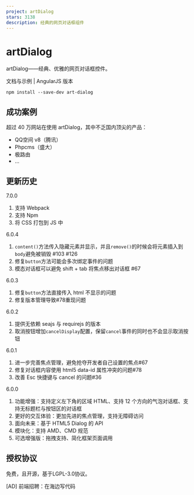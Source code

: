 ```yaml
---
project: artDialog
stars: 3138
description: 经典的网页对话框组件
---
```


artDialog
=========

artDialog——经典、优雅的网页对话框控件。

文档与示例 | AngularJS 版本

```
npm install --save-dev art-dialog
```

成功案例
----

超过 40 万网站在使用 artDialog，其中不乏国内顶尖的产品：

-   QQ空间 v8（腾讯）
-   Phpcms（盛大）
-   极路由
-   ...

更新历史
----

7.0.0

1.  支持 Webpack
2.  支持 Npm
3.  将 CSS 打包到 JS 中

6.0.4

1.  `content()`方法传入隐藏元素并显示，并且`remove()`的时候会将元素插入到`body`避免被销毁 #103 #126
2.  修复`button`方法可能会多次绑定事件的问题
3.  模态对话框可以避免 shift + tab 将焦点移出对话框 #67

6.0.3

1.  修复`button`方法直接传入 html 不显示的问题
2.  修复版本管理导致#78重现问题

6.0.2

1.  提供无依赖 seajs 与 requirejs 的版本
2.  取消按钮增加`cancelDisplay`配置，保留`cancel`事件的同时也不会显示取消按钮

6.0.1

1.  进一步完善焦点管理，避免抢夺开发者自己设置的焦点#67
2.  修复对话框内容使用 html5 data-id 属性冲突的问题#78
3.  改善 Esc 快捷键与 cancel 的问题#36

6.0.0

1.  功能增强：支持定义左下角的区域 HTML、支持 12 个方向的气泡对话框、支持无标题栏与按钮区的对话框
2.  更好的交互体验：更加先进的焦点管理，支持无障碍访问
3.  面向未来：基于 HTML5 Dialog 的 API
4.  模块化：支持 AMD、CMD 规范
5.  可选增强版：拖拽支持、简化框架页面调用

授权协议
----

免费，且开源，基于LGPL-3.0协议。

\[AD\] 前端招聘：在海边写代码
